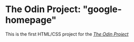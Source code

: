 # The Odin Project: "google-homepage"

This is the first HTML/CSS project for the
[*The Odin Project*](http://www.theodinproject.com//)



